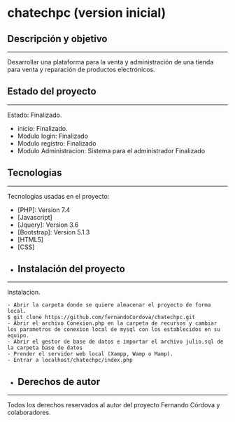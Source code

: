 # chatechpc (version inicial)
## Descripción y objetivo
***
Desarrollar una plataforma para la venta y administración de una tienda para venta y reparación de productos electrónicos.
## Estado del proyecto
***
Estado: Finalizado.
* inicio: Finalizado.
* Modulo login: Finalizado
* Modulo registro: Finalizado
* Modulo Administracion: Sistema para el administrador Finalizado
## Tecnologias
***
Tecnologias usadas en el proyecto:
* [PHP]: Version 7.4 
* [Javascript]
* [Jquery]: Version 3.6
* [Bootstrap]: Version 5.1.3
* [HTML5]
* [CSS]
* ## Instalación del proyecto
***
Instalacion. 
```
- Abrir la carpeta donde se quiere almacenar el proyecto de forma local.
$ git clone https://github.com/fernandoCordova/chatechpc.git
- Abrir el archivo Conexion.php en la carpeta de recursos y cambiar los parametros de conexion local de mysql con los establecidos en su equipo.
- Abrir el gestor de base de datos e importar el archivo julio.sql de la carpeta base de datos
- Prender el servidor web local (Xampp, Wamp o Mamp).
- Entrar a localhost/chatechpc/index.php
```
* ## Derechos de autor
***
Todos los derechos reservados al autor del proyecto Fernando Córdova y colaboradores.

